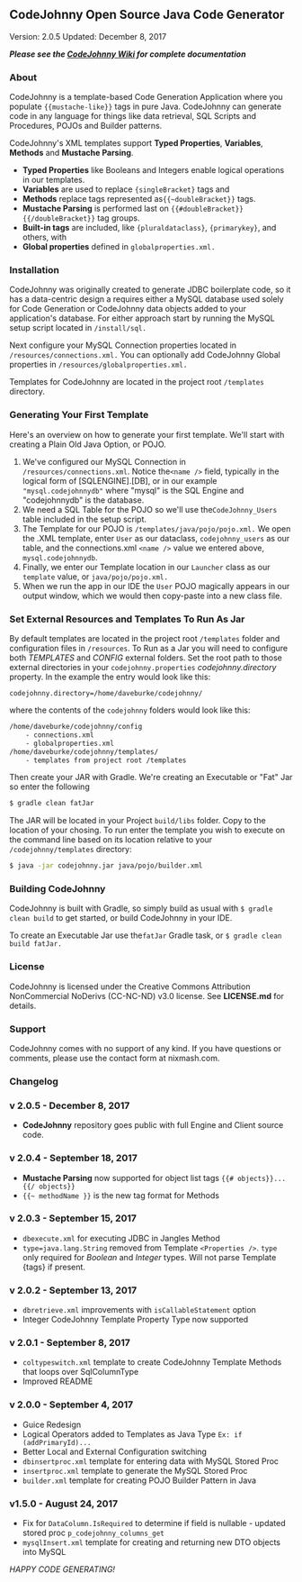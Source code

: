 ## CodeJohnny Open Source Java Code Generator

Version: 2.0.5
Updated: December 8, 2017

***Please see the [CodeJohnny Wiki](https://github.com/mintster/codejohnny/wiki) for complete documentation***

### About

CodeJohnny is a template-based Code Generation Application where you populate `{{mustache-like}}` tags in pure Java. CodeJohnny can generate code in any language for things like data retrieval, SQL Scripts and Procedures, POJOs and Builder patterns. 

CodeJohnny's XML templates support **Typed Properties**, **Variables**, **Methods** and **Mustache Parsing**. 
- **Typed Properties** like Booleans and Integers enable logical operations in our templates. 
- **Variables** are used to replace `{singleBracket}` tags and 
- **Methods** replace tags represented as`{{~doubleBracket}}` tags. 
- **Mustache Parsing** is performed last on `{{#doubleBracket}}{{/doubleBracket}}` tag groups. 
- **Built-in tags** are included, like `{pluraldataclass}`, `{primarykey}`, and others, with 
- **Global properties** defined in `globalproperties.xml.`

### Installation

CodeJohnny was originally created to generate JDBC boilerplate code, so it has a data-centric design a requires either a MySQL database used solely for Code Generation or CodeJohnny data objects added to your application's database. For either approach start by running the MySQL setup script located in `/install/sql.`

Next configure your MySQL Connection properties located in `/resources/connections.xml.`  You can optionally add CodeJohnny Global properties in `/resources/globalproperties.xml.`

Templates for CodeJohnny are located in the project root `/templates` directory.

### Generating Your First Template

Here's an overview on how to generate your first template. We'll start with creating a Plain Old Java Option, or POJO.

1. We've configured our MySQL Connection in `/resources/connections.xml`. Notice the`<name />` field, typically in the logical form of [SQLENGINE].[DB], or in our example `"mysql.codejohnnydb"` where "mysql" is the SQL Engine and "codejohnnydb" is the database.
2. We need a SQL Table for the POJO so we'll use the`CodeJohnny_Users` table included in the setup script.
3. The Template for our POJO is `/templates/java/pojo/pojo.xml.` We open the .XML template, enter `User` as our dataclass, `codejohnny_users` as our table, and the connections.xml `<name />` value we entered above, `mysql.codejohnnydb`.
4. Finally, we enter our Template location in our `Launcher` class as our `template` value, or `java/pojo/pojo.xml.`
5. When we run the app in our IDE the `User` POJO magically appears in our output window, which we would then copy-paste into a new class file.

### Set External Resources and Templates To Run As Jar

By default templates are located in the project root `/templates` folder and configuration files in `/resources`. To Run as a Jar you will need to configure both *TEMPLATES* and *CONFIG* external folders. Set the root path to those external directories in your `codejohnny.properties` *codejohnny.directory* property. In the example the entry would look like this:

`codejohnny.directory=/home/daveburke/codejohnny/`

where the contents of the `codejohnny` folders would look like this:

```bash
/home/daveburke/codejohnny/config
    - connections.xml
    - globalproperties.xml
/home/daveburke/codejohnny/templates/
    - templates from project root /templates 
```

Then create your JAR with Gradle. We're creating an Executable or "Fat" Jar so enter the following

```bash
$ gradle clean fatJar
```

The JAR will be located in your Project `build/libs` folder. Copy to the location of your chosing. To run enter the template you wish to execute on the command line based on its location relative to your `/codejohnny/templates` directory:

```bash
$ java -jar codejohnny.jar java/pojo/builder.xml
```

### Building CodeJohnny

CodeJohnny is built with Gradle, so simply build as usual with `$ gradle clean build` to get started, or build CodeJohnny in your IDE.

To create an Executable Jar use the`fatJar` Gradle task, or `$ gradle clean build fatJar.`

### License

CodeJohnny is licensed under the Creative Commons Attribution NonCommercial NoDerivs (CC-NC-ND) v3.0 license. See **LICENSE.md** for details.

### Support 

CodeJohnny comes with no support of any kind. If you have questions or comments, please use the contact form at nixmash.com.

### Changelog

### v 2.0.5 - December 8, 2017

- **CodeJohnny** repository goes public with full Engine and Client source code.

### v 2.0.4 - September 18, 2017

- **Mustache Parsing** now supported for object list tags `{{# objects}}...{{/ objects}}` 
- `{{~ methodName }}` is the new tag format for Methods

### v 2.0.3 - September 15, 2017

- `dbexecute.xml` for executing JDBC in Jangles Method
-  `type=java.lang.String` removed from Template `<Properties />`. `type` only required for *Boolean* and *Integer* types. Will not parse Template {tags} if present.
 
### v 2.0.2 - September 13, 2017

- `dbretrieve.xml` improvements with `isCallableStatement` option
- Integer CodeJohnny Template Property Type now supported

### v 2.0.1 - September 8, 2017

- `coltypeswitch.xml` template to create CodeJohnny Template Methods that loops over SqlColumnType
- Improved README

### v 2.0.0 - September 4, 2017

- Guice Redesign
- Logical Operators added to Templates as Java Type `Ex: if (addPrimaryId)...`
- Better Local and External Configuration switching
- `dbinsertproc.xml` template for entering data with MySQL Stored Proc
- `insertproc.xml` template to generate the MySQL Stored Proc
- `builder.xml` template for creating POJO Builder Pattern in Java

### v1.5.0 - August 24, 2017

- Fix for `DataColumn.IsRequired` to determine if field is nullable - updated stored proc `p_codejohnny_columns_get`
- `mysqlInsert.xml` template for creating and returning new DTO objects into MySQL


*HAPPY CODE GENERATING!*


